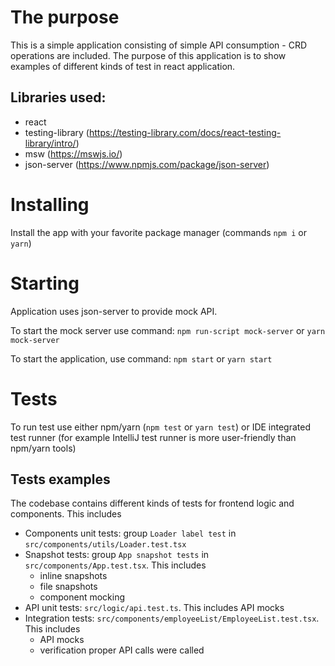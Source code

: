 # The purpose
This is a simple application consisting of simple API consumption - CRD operations are included.
The purpose of this application is to show examples of different kinds of test in react application.

## Libraries used:
* react
* testing-library (https://testing-library.com/docs/react-testing-library/intro/)
* msw (https://mswjs.io/)
* json-server (https://www.npmjs.com/package/json-server)

# Installing
Install the app with your favorite package manager (commands `npm i` or `yarn`)

# Starting
Application uses json-server to provide mock API.

To start the mock server use command:
`npm run-script mock-server` or `yarn mock-server`

To start the application, use command:
`npm start` or `yarn start`

# Tests
To run test use either npm/yarn (`npm test` or `yarn test`) or IDE integrated test runner (for example IntelliJ test runner is more user-friendly than npm/yarn tools)

## Tests examples
The codebase contains different kinds of tests for frontend logic and components. This includes 
* Components unit tests: group `Loader label test` in  `src/components/utils/Loader.test.tsx`
* Snapshot tests: group `App snapshot tests` in `src/components/App.test.tsx`. This includes
  * inline snapshots
  * file snapshots
  * component mocking
* API unit tests: `src/logic/api.test.ts`. This includes API mocks
* Integration tests: `src/components/employeeList/EmployeeList.test.tsx`. This includes
  * API mocks
  * verification proper API calls were called